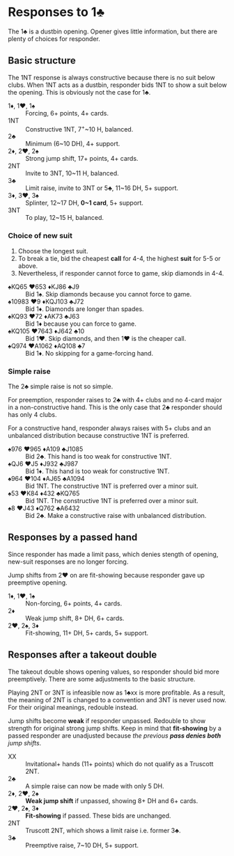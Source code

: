 Responses to 1♣
===============
The 1♣ is a dustbin opening.  Opener gives little information, but there are
plenty of choices for responder.

Basic structure
---------------
The 1NT response is always constructive because there is no suit below clubs.
When 1NT acts as a dustbin, responder bids 1NT to show a suit below the
opening.  This is obviously not the case for 1♣.

<dl>
  <dt>1♦, 1♥, 1♠</dt>
  <dd>Forcing, 6+ points, 4+ cards.</dd>

  <dt>1NT</dt>
  <dd>Constructive 1NT, 7<sup>+</sup>~10 H, balanced.</dd>

  <dt>2♣</dt>
  <dd>Minimum (6~10 DH), 4+ support.</dd>

  <dt>2♦, 2♥, 2♠</dt>
  <dd>Strong jump shift, 17+ points, 4+ cards.</dd>

  <dt>2NT</dt>
  <dd>Invite to 3NT, 10~11 H, balanced.</dd>

  <dt>3♣</dt>
  <dd>Limit raise, invite to 3NT or 5♣, 11~16 DH, 5+ support.</dd>

  <dt>3♦, 3♥, 3♠</dt>
  <dd>Splinter, 12~17 DH, <strong>0~1 card</strong>, 5+ support.</dd>

  <dt>3NT</dt>
  <dd>To play, 12~15 H, balanced.</dd>
</dl>

### Choice of new suit ###
1. Choose the longest suit.
2. To break a tie, bid the cheapest **call** for 4-4, the highest **suit** for
   5-5 or above.
3. Nevertheless, if responder cannot force to game, skip diamonds in 4-4.

<dl>
  <dt>♠KQ65 ♥653 ♦KJ86 ♣J9</dt>
  <dd>Bid 1♠.  Skip diamonds because you cannot force to game.</dd>

  <dt>♠10983 ♥9 ♦KQJ103 ♣J72</dt>
  <dd>Bid 1♦.  Diamonds are longer than spades.</dd>

  <dt>♠KQ93 ♥72 ♦AK73 ♣J63</dt>
  <dd>Bid 1♦ because you can force to game.</dd>

  <dt>♠KQ105 ♥7643 ♦J642 ♣10</dt>
  <dd>Bid 1♥.  Skip diamonds, and then 1♥ is the cheaper call.</dd>

  <dt>♠Q974 ♥A1062 ♦AQ108 ♣7</dt>
  <dd>Bid 1♦.  No skipping for a game-forcing hand.</dd>
</dl>

### Simple raise ###
The 2♣ simple raise is not so simple.

For preemption, responder raises to 2♣ with 4+ clubs and no 4-card major in a
non-constructive hand.  This is the only case that 2♣ responder should has only
4 clubs.

For a constructive hand, responder always raises with 5+ clubs and an
unbalanced distribution because constructive 1NT is preferred.

<dl>
  <dt>♠976 ♥965 ♦A109 ♣J1085</dt>
  <dd>Bid 2♣.  This hand is too weak for constructive 1NT.</dd>

  <dt>♠QJ6 ♥J5 ♦J932 ♣J987</dt>
  <dd>Bid 1♦.  This hand is too weak for constructive 1NT.</dd>

  <dt>♠964 ♥104 ♦AJ65 ♣A1094</dt>
  <dd>Bid 1NT.  The constructive 1NT is preferred over a minor suit.</dd>

  <dt>♠53 ♥K84 ♦432 ♣KQ765</dt>
  <dd>Bid 1NT.  The constructive 1NT is preferred over a minor suit.</dd>

  <dt>♠8 ♥J43 ♦Q762 ♣A6432</dt>
  <dd>Bid 2♣.  Make a constructive raise with unbalanced distribution.</dd>
</dl>

Responses by a passed hand
--------------------------
Since responder has made a limit pass, which denies stength of opening,
new-suit responses are no longer forcing.

Jump shifts from 2♥ on are fit-showing because responder gave up preemptive
opening.

<dl>
  <dt>1♦, 1♥, 1♠</dt>
  <dd>Non-forcing, 6+ points, 4+ cards.</dd>

  <dt>2♦</dt>
  <dd>Weak jump shift, 8+ DH, 6+ cards.</dd>

  <dt>2♥, 2♠, 3♦</dt>
  <dd>Fit-showing, 11+ DH, 5+ cards, 5+ support.</dd>
</dl>

Responses after a takeout double
--------------------------------
The takeout double shows opening values, so responder should bid more
preemptively.  There are some adjustments to the basic structure.

Playing 2NT or 3NT is infeasible now as 1♣xx is more profitable.  As a result,
the meaning of 2NT is changed to a convention and 3NT is never used now.  For
their original meanings, redouble instead.

Jump shifts become **weak** if responder unpassed.  Redouble to show strength
for original strong jump shifts.  Keep in mind that **fit-showing** by a passed
responder are unadjusted because *the previous **pass denies both** jump
shifts*.

<dl>
  <dt>XX</dt>
  <dd>Invitational+ hands (11+ points) which do not qualify as a Truscott 2NT.</dd>

  <dt>2♣</dt>
  <dd>A simple raise can now be made with only 5 DH.</dd>

  <dt>2♦, 2♥, 2♠</dt>
  <dd><strong>Weak jump shift</strong> if unpassed, showing 8+ DH and 6+ cards.</dd>

  <dt>2♥, 2♠, 3♦</dt>
  <dd><strong>Fit-showing</strong> if passed.  These bids are unchanged.</dd>

  <dt>2NT</dt>
  <dd>Truscott 2NT, which shows a limit raise i.e. former 3♣.</dd>

  <dt>3♣</dt>
  <dd>Preemptive raise, 7~10 DH, 5+ support.</dd>
</dl>
